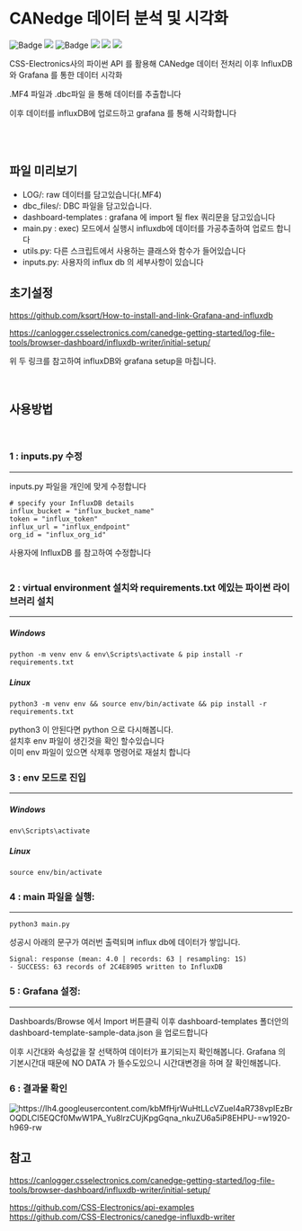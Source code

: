 # CANedge 데이터 분석 및 시각화

<p>
<img src="https://img.shields.io/badge/Python-3776AB?style=flat&logo=Pythont&logoColor=white" alt="Badge">
<img src="https://img.shields.io/badge/version-3.8.10-green.svg">
<img src="https://img.shields.io/badge/Docker-2496ED?style=flat&logo=Docker&logoColor=white" alt="Badge"/>
<img src="https://img.shields.io/badge/version-20.10.17-green.svg">
<img src="https://img.shields.io/badge/InfluxDB-22ADF6?style=flat&logo=InfluxDB&logoColor=white"/>
<img src="https://img.shields.io/badge/Grafana-F46800?style=flat&logo=Grafana&logoColor=white"/>
</p>

CSS-Electronics사의 파이썬 API 를 활용해 CANedge 데이터 전처리
이후 InfluxDB 와 Grafana 를 통한 데이터 시각화

.MF4 파일과 .dbc파일 을 통해 데이터를 추출합니다

이후 데이터를 influxDB에 업로드하고 grafana 를 통해 시각화합니다

<br>

<br>

## 파일 미리보기

- LOG/: raw 데이터를 담고있습니다(.MF4)
- dbc_files/: DBC 파일을 담고있습니다.
- dashboard-templates : grafana 에 import 될 flex 쿼리문을 담고있습니다
- main.py : exec) 모드에서 실행시 influxdb에 데이터를 가공추출하여 업로드 합니다
- utils.py: 다른 스크립트에서 사용하는 클래스와 함수가 들어있습니다
- inputs.py: 사용자의 influx db 의 세부사항이 있습니다

## 초기설정

https://github.com/ksqrt/How-to-install-and-link-Grafana-and-influxdb

https://canlogger.csselectronics.com/canedge-getting-started/log-file-tools/browser-dashboard/influxdb-writer/initial-setup/

위 두 링크를 참고하여 influxDB와 grafana setup을 마칩니다.

<br>

## 사용방법

<br>

### 1 : inputs.py 수정

---

inputs.py 파일을 개인에 맞게 수정합니다
<br>

```
# specify your InfluxDB details
influx_bucket = "influx_bucket_name"
token = "influx_token"
influx_url = "influx_endpoint"
org_id = "influx_org_id"
```

사용자에 InfluxDB 를 참고하여 수정합니다  
<br>

### 2 : virtual environment 설치와 requirements.txt 에있는 파이썬 라이브러리 설치

---

##### Windows

```
python -m venv env & env\Scripts\activate & pip install -r requirements.txt

```

##### Linux

```
python3 -m venv env && source env/bin/activate && pip install -r requirements.txt

```

python3 이 안된다면 python 으로 다시해봅니다.  
설치후 env 파일이 생긴것을 확인 할수있습니다  
이미 env 파일이 있으면 삭제후 명령어로 재설치 합니다

### 3 : env 모드로 진입

---

##### Windows

```
env\Scripts\activate

```

##### Linux

```
source env/bin/activate

```

### 4 : main 파일을 실행:

---

```
python3 main.py

```

성공시 아래의 문구가 여러번 출력되며 influx db에 데이터가 쌓입니다.

```
Signal: response (mean: 4.0 | records: 63 | resampling: 1S)
- SUCCESS: 63 records of 2C4E8905 written to InfluxDB
```

### 5 : Grafana 설정:

---

Dashboards/Browse 에서 Import 버튼클릭 이후 dashboard-templates 폴더안의 dashboard-template-sample-data.json 을 업로드합니다

이후 시간대와 속성값을 잘 선택하여 데이터가 표기되는지 확인해봅니다.
Grafana 의 기본시간대 때문에 NO DATA 가 뜰수도있으니 시간대변경을 하며 잘 확인해봅니다.

### 6 : 결과물 확인

![https://lh4.googleusercontent.com/kbMfHjrWuHtLLcVZueI4aR738vpIEzBrOQDLCI5EQCf0MwW1PA_Yu8lrzCUjKpgGqna_nkuZU6a5iP8EHPU-=w1920-h969-rw
](https://lh4.googleusercontent.com/kbMfHjrWuHtLLcVZueI4aR738vpIEzBrOQDLCI5EQCf0MwW1PA_Yu8lrzCUjKpgGqna_nkuZU6a5iP8EHPU-=w1920-h969-rw)

## 참고

https://canlogger.csselectronics.com/canedge-getting-started/log-file-tools/browser-dashboard/influxdb-writer/initial-setup/

https://github.com/CSS-Electronics/api-examples  
https://github.com/CSS-Electronics/canedge-influxdb-writer
